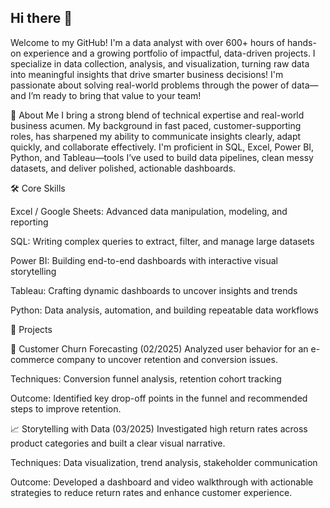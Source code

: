 ## Hi there 👋
Welcome to my GitHub! I'm a data analyst with over 600+ hours of hands-on experience and a growing portfolio of impactful, data-driven projects. I specialize in data collection, analysis, and visualization, turning raw data into meaningful insights that drive smarter business decisions! I'm passionate about solving real-world problems through the power of data—and I’m ready to bring that value to your team! 

🌟 About Me
I bring a strong blend of technical expertise and real-world business acumen. My background in fast paced, customer-supporting roles, has sharpened my ability to communicate insights clearly, adapt quickly, and collaborate effectively. I'm proficient in SQL, Excel, Power BI, Python, and Tableau—tools I’ve used to build data pipelines, clean messy datasets, and deliver polished, actionable dashboards.

🛠 Core Skills

Excel / Google Sheets: Advanced data manipulation, modeling, and reporting

SQL: Writing complex queries to extract, filter, and manage large datasets

Power BI: Building end-to-end dashboards with interactive visual storytelling

Tableau: Crafting dynamic dashboards to uncover insights and trends

Python: Data analysis, automation, and building repeatable data workflows

🚀 Projects

🔮 Customer Churn Forecasting (02/2025)
Analyzed user behavior for an e-commerce company to uncover retention and conversion issues.

Techniques: Conversion funnel analysis, retention cohort tracking

Outcome: Identified key drop-off points in the funnel and recommended steps to improve retention.

📈 Storytelling with Data (03/2025)
Investigated high return rates across product categories and built a clear visual narrative.


Techniques: Data visualization, trend analysis, stakeholder communication

Outcome: Developed a dashboard and video walkthrough with actionable strategies to reduce return rates and enhance customer experience.



